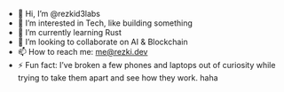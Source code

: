 - 👋 Hi, I’m @rezkid3labs
- 👀 I’m interested in Tech, like building something 
- 🌱 I’m currently learning Rust
- 💞️ I’m looking to collaborate on AI & Blockchain
- 📫 How to reach me: me@rezki.dev
- ⚡ Fun fact: I’ve broken a few phones and laptops out of curiosity while trying to take them apart and see how they work. haha
